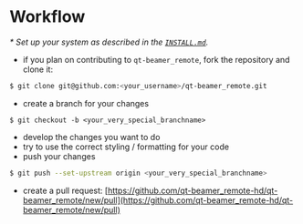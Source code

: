 # Workflow

_* Set up your system as described in the [`INSTALL.md`](./INSTALL.md)._
* if you plan on contributing to `qt-beamer_remote`, fork the repository and clone it:
```bash
$ git clone git@github.com:<your_username>/qt-beamer_remote.git
```
* create a branch for your changes
```
$ git checkout -b <your_very_special_branchname>
```
* develop the changes you want to do
* try to use the correct styling / formatting for your code
* push your changes
```bash
$ git push --set-upstream origin <your_very_special_branchname>
```
* create a pull request: [https://github.com/qt-beamer_remote-hd/qt-beamer_remote/new/pull](https://github.com/qt-beamer_remote-hd/qt-beamer_remote/new/pull)
